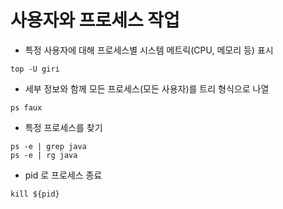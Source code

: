 # 사용자와 프로세스 작업
- 특정 사용자에 대해 프로세스별 시스템 메트릭(CPU, 메모리 등) 표시
```
top -U giri
```
- 세부 정보와 함께 모든 프로세스(모든 사용자)를 트리 형식으로 나열
```
ps faux
```
- 특정 프로세스를 찾기
```
ps -e | grep java
ps -e | rg java
```
- pid 로 프로세스 종료
```
kill ${pid}
```